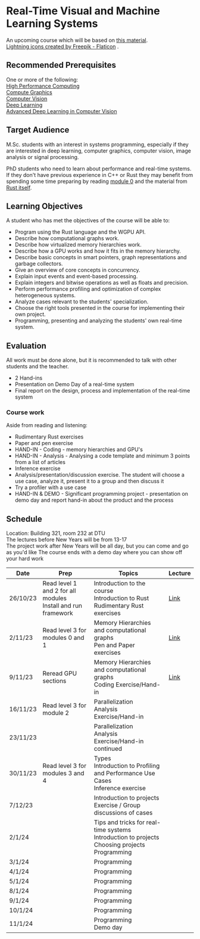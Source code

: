 # Real-Time Visual and Machine Learning Systems

An upcoming course which will be based on [this material](https://absorensen.github.io/the-guide/).  
<a href="https://www.flaticon.com/free-icons/lightning" title="lightning icons">Lightning icons created by Freepik - Flaticon</a>
.

## Recommended Prerequisites
One or more of the following:  
[High Performance Computing](https://kurser.dtu.dk/course/2023-2024/02614)  
[Compute Graphics](https://kurser.dtu.dk/course/02561)  
[Computer Vision](https://kurser.dtu.dk/course/2023-2024/02504)  
[Deep Learning](https://kurser.dtu.dk/course/02456)  
[Advanced Deep Learning in Computer Vision](https://kurser.dtu.dk/course/2023-2024/02501)  

## Target Audience

M.Sc. students with an interest in systems programming, especially if they are
interested in deep learning, computer graphics, computer vision, image analysis or signal processing.

PhD students who need to learn about performance and real-time systems. If they don't have previous
experience in C++ or Rust they may benefit from spending some time preparing by reading
[module 0](https://absorensen.github.io/the-guide/m0_introduction/) and the material
from [Rust itself](https://www.rust-lang.org/learn).

## Learning Objectives

A student who has met the objectives of the course will be able to:

* Program using the Rust language and the WGPU API.
* Describe how computational graphs work.
* Describe how virtualized memory hierarchies work.
* Describe how a GPU works and how it fits in the memory hierarchy.
* Describe basic concepts in smart pointers, graph representations and garbage collectors.
* Give an overview of core concepts in concurrency.
* Explain input events and event-based processing.
* Explain integers and bitwise operations as well as floats and precision.
* Perform performance profiling and optimization of complex heterogeneous systems.
* Analyze cases relevant to the students' specialization.
* Choose the right tools presented in the course for implementing their own project.
* Programming, presenting and analyzing the students' own real-time system.

## Evaluation
All work must be done alone, but it is recommended to talk with other students and the teacher.

* 2 Hand-ins
* Presentation on Demo Day of a real-time system
* Final report on the design, process and implementation of the real-time system

### Course work
Aside from reading and listening:  

* Rudimentary Rust exercises
* Paper and pen exercise
* HAND-IN - Coding - memory hierarchies and GPU's
* HAND-IN - Analysis - Analysing a code template and minimum 3 points from a list of articles
* Inference exercise
* Analysis/presentation/discussion exercise. The student will choose a use case,
analyze it, present it to a group and then discuss it  
* Try a profiler with a use case
* HAND-IN & DEMO - Significant programming project - presentation on demo day
and report hand-in about the product and the process

## Schedule
Location: Building 321, room 232 at DTU  
The lectures before New Years will be from 13-17  
The project work after New Years will be all day, but you can come and go as you'd like
The course ends with a demo day where you can show off your hard work  

Date      | Prep      | Topics    |Lecture
----------|-----------|-----------|-------
26/10/23  | Read level 1 and 2 for all modules <br> Install and run framework <br> | Introduction to the course <br> Introduction to Rust <br> Rudimentary Rust exercises | [Link](https://github.com/absorensen/real-time-visual-and-machine-learning-systems/blob/main/lectures/autumn23/231026lecture.pdf)
2/11/23 | Read level 3 for modules 0 and 1 | Memory Hierarchies and computational graphs <br> Pen and Paper exercises | [Link](https://github.com/absorensen/real-time-visual-and-machine-learning-systems/blob/main/lectures/autumn23/231102lecture.pdf)
9/11/23 | Reread GPU sections | Memory Hierarchies and computational graphs <br> Coding Exercise/Hand-in | [Link](https://github.com/absorensen/real-time-visual-and-machine-learning-systems/blob/main/lectures/autumn23/231109lecture.pdf)
16/11/23 | Read level 3 for module 2 | Parallelization <br> Analysis Exercise/Hand-in |
23/11/23 | | Parallelization <br> Analysis Exercise/Hand-in continued |
30/11/23 | Read level 3 for modules 3 and 4 | Types <br> Introduction to Profiling and Performance Use Cases <br> Inference exercise |
7/12/23 | | Introduction to projects <br> Exercise / Group discussions of cases |
2/1/24 | | Tips and tricks for real-time systems <br> Introduction to projects <br> Choosing projects <br> Programming |
3/1/24 | | Programming |
4/1/24 | | Programming |
5/1/24 | | Programming |
8/1/24 | | Programming |
9/1/24 | | Programming |
10/1/24 | | Programming |
11/1/24 | | Programming <br> Demo day |
